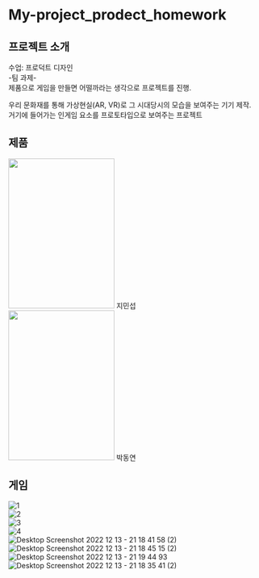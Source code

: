 # My-project_prodect_homework
## 프로젝트 소개
수업: 프로덕트 디자인  
-팀 과제-  
제품으로 게임을 만들면 어떨까라는 생각으로 프로젝트를 진행.  
  
우리 문화재를 통해 가상현실(AR, VR)로 그 시대당시의 모습을 보여주는 기기 제작.  
거기에 들어가는 인게임 요소를 프로토타입으로 보여주는 프로젝트  
  
## 제품
<img src="https://user-images.githubusercontent.com/87477736/207313065-a0d010c2-ba76-4a6c-80e6-5d7100f7ee3a.png" width="210" height="297"/> 지민섭  
<img src="https://user-images.githubusercontent.com/87477736/207313457-ea631e28-4472-4ae7-9f58-d8c521fb5143.png" width="210" height="297"/> 박동연  
  
## 게임
![1](https://user-images.githubusercontent.com/87477736/207320403-c4db97ea-2400-4b73-ae14-b97baad87cf2.PNG)  
![2](https://user-images.githubusercontent.com/87477736/207320411-32dd29ce-3cf8-41f5-84ae-3ebfd9afb09a.PNG)  
![3](https://user-images.githubusercontent.com/87477736/207320415-e65cd67c-8cee-4f58-8d17-1e76ae8edd52.PNG)  
![4](https://user-images.githubusercontent.com/87477736/207320420-cdd2981c-6b26-4fb8-b170-db52e6429143.PNG)  
![Desktop Screenshot 2022 12 13 - 21 18 41 58 (2)](https://user-images.githubusercontent.com/87477736/207321541-bbb344c8-c01f-4193-96d2-329462bb212b.png)  
![Desktop Screenshot 2022 12 13 - 21 18 45 15 (2)](https://user-images.githubusercontent.com/87477736/207321554-25abf988-f68e-4a38-9820-6bb880499d7e.png)  
![Desktop Screenshot 2022 12 13 - 21 19 44 93](https://user-images.githubusercontent.com/87477736/207321558-19ced521-3f82-4264-a679-41c5d215fa83.png)  
![Desktop Screenshot 2022 12 13 - 21 18 35 41 (2)](https://user-images.githubusercontent.com/87477736/207321564-ea311924-47f3-4d59-83cc-d788e2ccedae.png)  
